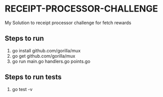 # RECEIPT-PROCESSOR-CHALLENGE
My Solution to receipt processor challenge for fetch rewards

## Steps to run  
1. go install github.com/gorilla/mux  
2. go get github.com/gorilla/mux
3. go run main.go handlers.go points.go 

## Steps to run tests
1. go test -v
